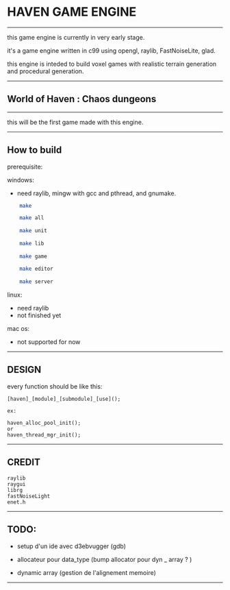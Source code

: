 # HAVEN GAME ENGINE

___

this game engine is currently in very early stage.

it's a game engine written in c99 using opengl, raylib, FastNoiseLite, glad.

this engine is inteded to build voxel games with realistic terrain generation and procedural generation.

___

## World of Haven : Chaos dungeons

___

this will be the first game made with this engine.
___

## How to build

prerequisite:

windows:

- need raylib, mingw with gcc and pthread, and gnumake.

```sh
	make

	make all
	
	make unit
	
	make lib
	
	make game
	
	make editor
	
	make server 
```

linux:

- need raylib
- not finished yet

mac os:

- not supported for now

___

## DESIGN

every function should be like this:

	[haven]_[module]_[submodule]_[use]();

	ex:

	haven_alloc_pool_init();
	or
	haven_thread_mgr_init();

___

## CREDIT

	raylib
	raygui
	librg
	fastNoiseLight
	enet.h

___

## TODO:

 - setup d'un ide avec d3ebvugger (gdb)

 - allocateur pour data_type (bump allocator pour dyn _ array ? )

 - dynamic array (gestion de l'alignement memoire)

___
